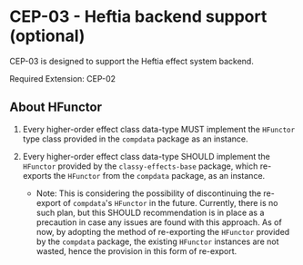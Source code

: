 # CEP-03 - Heftia backend support (optional)

CEP-03 is designed to support the Heftia effect system backend.

Required Extension: CEP-02

## About HFunctor

1. Every higher-order effect class data-type MUST implement the `HFunctor` type class provided in the `compdata` package as an instance.

2. Every higher-order effect class data-type SHOULD implement the `HFunctor` provided by the `classy-effects-base` package, which re-exports the `HFunctor` from the `compdata` package, as an instance.

    * Note: This is considering the possibility of discontinuing the re-export of `compdata`'s `HFunctor` in the future. Currently, there is no such plan, but this SHOULD recommendation is in place as a precaution in case any issues are found with this approach. As of now, by adopting the method of re-exporting the `HFunctor` provided by the `compdata` package, the existing `HFunctor` instances are not wasted, hence the provision in this form of re-export.
